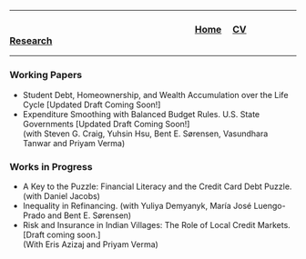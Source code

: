 ___
### &nbsp; &nbsp; &nbsp; &nbsp; &nbsp; &nbsp; &nbsp; &nbsp; &nbsp; &nbsp; &nbsp; &nbsp; &nbsp; &nbsp; &nbsp; &nbsp; &nbsp; &nbsp; &nbsp; &nbsp; &nbsp; &nbsp; &nbsp; &nbsp; &nbsp; &nbsp; &nbsp; &nbsp; &nbsp; &nbsp; &nbsp; &nbsp; &nbsp; &nbsp; &nbsp; &nbsp; &nbsp; &nbsp; &nbsp; &nbsp; &nbsp; &nbsp; [Home](https://xmgbautista.github.io/) &nbsp; &nbsp; [CV](https://xmgbautista.github.io/cv_xmgbautista.pdf) &nbsp; &nbsp; [Research](https://xmgbautista.github.io/research)
___

### Working Papers
<ul>
  <li>Student Debt, Homeownership, and Wealth Accumulation over the Life Cycle [Updated Draft Coming Soon!]</li>
  <li>Expenditure Smoothing with Balanced Budget Rules. U.S. State Governments [Updated Draft Coming Soon!]<br>  
  (with Steven G. Craig, Yuhsin Hsu, Bent E. Sørensen, Vasundhara Tanwar and Priyam Verma)</li>
</ul>

### Works in Progress
<ul>
  <li>A Key to the Puzzle: Financial Literacy and the Credit Card Debt Puzzle. (with Daniel Jacobs)  </li>
  <li>Inequality in Refinancing. (with Yuliya Demyanyk, María José  Luengo-Prado and Bent E. Sørensen)  </li>
  <li>Risk and Insurance in Indian Villages: The Role of Local Credit Markets. [Draft coming soon.]  </li>
(With Eris Azizaj and Priyam Verma)  
</ul>
